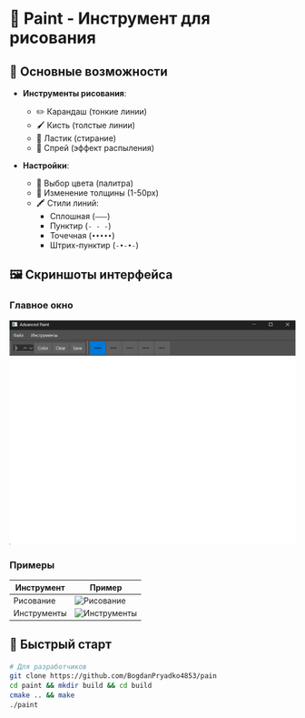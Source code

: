 # 🎨 Paint - Инструмент для рисования

## 📌 Основные возможности

- **Инструменты рисования**:
  - ✏️ Карандаш (тонкие линии)
  - 🖌️ Кисть (толстые линии)
  - 🧽 Ластик (стирание)
  - 💨 Спрей (эффект распыления)

- **Настройки**:
  - 🎨 Выбор цвета (палитра)
  - 📏 Изменение толщины (1-50px)
  - 🖍️ Стили линий: 
    - Сплошная (`———`)
    - Пунктир (`- - -`)
    - Точечная (`•••••`)
    - Штрих-пунктир (`-•-•-`)

## 🖼️ Скриншоты интерфейса

### Главное окно
![Главное окно](img/main.png)

### Примеры
| Инструмент | Пример |
|------------|--------|
| Рисование | ![Рисование](screenshots/pencil_example.png) |
| Инструменты | ![Инструменты](screenshots/brush_example.png) 

## 🚀 Быстрый старт

```bash
# Для разработчиков
git clone https://github.com/BogdanPryadko4853/pain
cd paint && mkdir build && cd build
cmake .. && make
./paint
